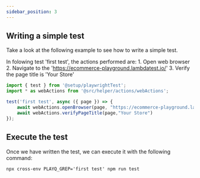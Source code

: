 ```yaml
---
sidebar_position: 3
---
```


## Writing a simple test

Take a look at the following example to see how to write a simple test.

In folowing test 'first test', the actions performed are:
    1. Open web browser
    2. Navigate to the 'https://ecommerce-playground.lambdatest.io/'
    3. Verify the page title is 'Your Store'

```typescript
import { test } from '@setup/playwrightTest';
import * as webActions from '@src/helper/actions/webActions';

test('first test', async ({ page }) => {
    await webActions.openBrowser(page, "https://ecommerce-playground.lambdatest.io/");
    await webActions.verifyPageTitle(page,"Your Store")
});
```

## Execute the test

Once we have written the test, we can execute it with the following command:

```
npx cross-env PLAYQ_GREP='first test' npm run test
```

